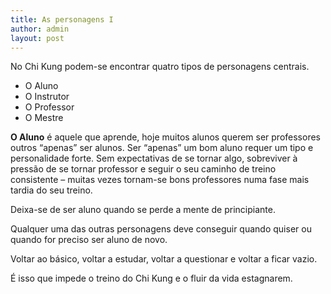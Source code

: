 ```yaml
---
title: As personagens I
author: admin
layout: post
---
```

No Chi Kung podem-se encontrar quatro tipos de personagens centrais.

* O Aluno
* O Instrutor
* O Professor
* O Mestre

**O Aluno** é aquele que aprende, hoje muitos alunos querem ser professores outros &#8220;apenas&#8221; ser alunos. Ser &#8220;apenas&#8221; um bom aluno requer um tipo e personalidade forte. Sem expectativas de se tornar algo, sobreviver à pressão de se tornar professor e seguir o seu caminho de treino consistente &#8211; muitas vezes tornam-se bons professores numa fase mais tardia do seu treino.

Deixa-se de ser aluno quando se perde a mente de principiante.

Qualquer uma das outras personagens deve conseguir quando quiser ou quando for preciso ser aluno de novo.

Voltar ao básico, voltar a estudar, voltar a questionar e voltar a ficar vazio.

É isso que impede o treino do Chi Kung e o fluir da vida estagnarem.
